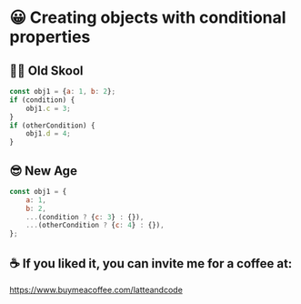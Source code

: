 # 😀 Creating objects with conditional properties

## 👋🏼 Old Skool

```js
const obj1 = {a: 1, b: 2};
if (condition) {
    obj1.c = 3;
}
if (otherCondition) {
    obj1.d = 4;
}
```

## 😎 New Age

```js
const obj1 = {
    a: 1, 
    b: 2,
    ...(condition ? {c: 3} : {}),
    ...(otherCondition ? {c: 4} : {}),
};
```

## ☕️ If you liked it, you can invite me for a coffee at:

https://www.buymeacoffee.com/latteandcode